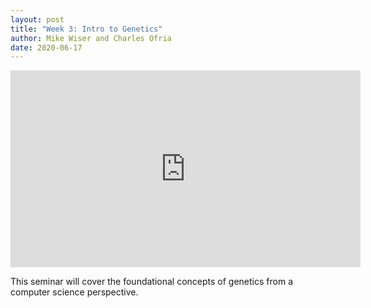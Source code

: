 ```yaml
---
layout: post
title: "Week 3: Intro to Genetics"
author: Mike Wiser and Charles Ofria
date: 2020-06-17
---
```


<iframe width="560" height="315" src="https://www.youtube.com/embed/9Uue44IMQl0" frameborder="0" allow="accelerometer; autoplay; encrypted-media; gyroscope; picture-in-picture" allowfullscreen></iframe>

This seminar will cover the foundational concepts of genetics from a computer science perspective.
